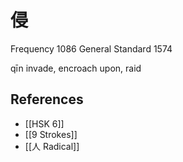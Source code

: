 # 侵
Frequency 1086
General Standard 1574

qīn
invade, encroach upon, raid

## References
- [[HSK 6]]
- [[9 Strokes]]
- [[人 Radical]]